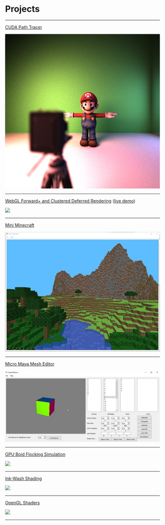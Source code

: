 # Projects

---

[CUDA Path Tracer](https://github.com/JiyuHuang/Project3-CUDA-Path-Tracer)

<img src="images/cuda_path_tracer.png"/>

---

[WebGL Forward+ and Clustered Deferred Rendering](https://github.com/JiyuHuang/Project5-WebGL-Forward-Plus-and-Clustered-Deferred/) ([live demo](https://jiyuhuang.github.io/Project5-WebGL-Forward-Plus-and-Clustered-Deferred/))

<img src="images/webgl_clustered_defer.gif"/>

---

[Mini Minecraft](https://github.com/JiyuHuang/Mini-Minecraft)

<img src="images/mini_minecraft.png"/>

---

[Micro Maya Mesh Editor](https://github.com/JiyuHuang/mesh-editor)

<img src="images/mesh_editor.gif"/>

---

[GPU Boid Flocking Simulation](https://github.com/JiyuHuang/Project1-CUDA-Flocking)

<img src="images/boid_flocking.gif"/>

---

[Ink-Wash Shading](https://github.com/JiyuHuang/Project1-CUDA-Flocking)

<img src="images/ink_wash.gif"/>

---

[OpenGL Shaders](https://github.com/JiyuHuang/opengl-shaders)

<img src="images/opengl_shaders.gif"/>

---
